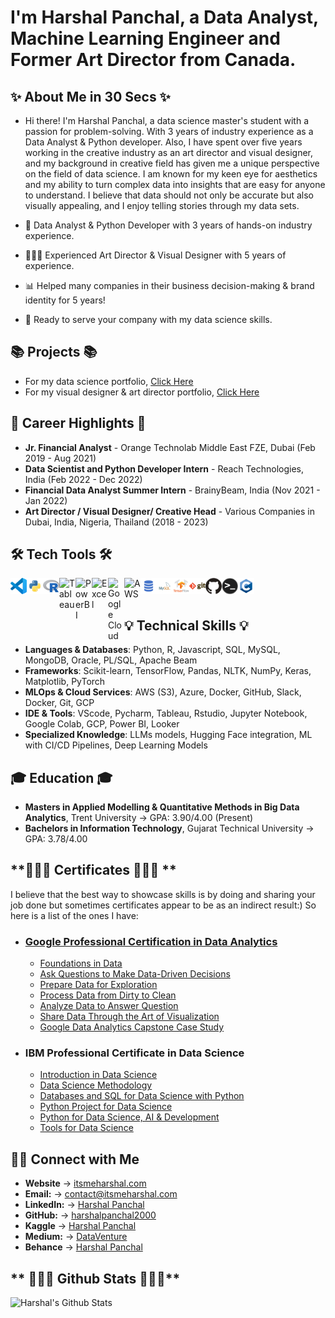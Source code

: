  # I'm Harshal Panchal, a Data Analyst, Machine Learning Engineer and Former Art Director from Canada. 

## **✨ About Me in 30 Secs ✨**

- Hi there! I'm Harshal Panchal, a data science master's student with a passion for problem-solving. With 3 years of industry experience as a Data Analyst & Python developer. Also, I have spent over five years working in the creative industry as an art director and visual designer, and my background in creative field has given me a unique perspective on the field of data science. I am known for my keen eye for aesthetics and my ability to turn complex data into insights that are easy for anyone to understand. I believe that data should not only be accurate but also visually appealing, and I enjoy telling stories through my data sets.

- 💼 Data Analyst & Python Developer with 3 years of hands-on industry experience.
- 👩🏻‍💻 Experienced Art Director & Visual Designer with 5 years of experience.
- 📊 Helped many companies in their business decision-making & brand identity for 5 years!
- 📝 Ready to serve your company with my data science skills.

## **📚 Projects 📚**
- For my data science portfolio, [Click Here](https://github.com/harshalpanchal2000/Data-Science-Portfolio)
- For my visual designer & art director portfolio, [Click Here](https://www.behance.net/harshalpanchal2000) 


## **💼 Career Highlights 💼**
- **Jr. Financial Analyst** - Orange Technolab Middle East FZE, Dubai (Feb 2019 - Aug 2021)
- **Data Scientist and Python Developer Intern** - Reach Technologies, India (Feb 2022 - Dec 2022)
- **Financial Data Analyst Summer Intern** - BrainyBeam, India (Nov 2021 - Jan 2022)
- **Art Director / Visual Designer/ Creative Head** - Various Companies in Dubai, India, Nigeria, Thailand (2018 - 2023)

## **🛠️ Tech Tools 🛠️**
[<img align="left" alt="Visual Studio Code" width="26px" src="https://raw.githubusercontent.com/github/explore/80688e429a7d4ef2fca1e82350fe8e3517d3494d/topics/visual-studio-code/visual-studio-code.png" />]()
[<img align="left" alt="Python" width="26px" src="https://raw.githubusercontent.com/github/explore/80688e429a7d4ef2fca1e82350fe8e3517d3494d/topics/python/python.png" />]()
[<img align="left" alt="R Language" width="26px" src="https://raw.githubusercontent.com/github/explore/80688e429a7d4ef2fca1e82350fe8e3517d3494d/topics/r/r.png?size=40" />]()
[<img align="left" alt="Tableau" width="26px" src="https://logos-world.net/wp-content/uploads/2021/10/Tableau-Emblem.png" />]()
[<img align="left" alt="PowerBI" width="26px" src="https://www.microsoft.com/content/dam/microsoft/final/en-us/microsoft-brand/icons/Hero_BPI_icon1.png" />]()
[<img align="left" alt="Excel" width="26px" src="https://www.microsoft.com/content/dam/microsoft/final/en-us/microsoft-brand/icons/Icon-Excel-25x25.png" />]()
[<img align="left" alt="Google Cloud" width="26px" src="https://www.gstatic.com/devrel-devsite/prod/v0e0f589edd85502a40d78d7d0825db8ea5ef3b99ab4070381ee86977c9168730/cloud/images/cloud-logo.svg" />]()
[<img align="left" alt="AWS" width="26px" src="https://upload.wikimedia.org/wikipedia/commons/thumb/9/93/Amazon_Web_Services_Logo.svg/225px-Amazon_Web_Services_Logo.svg.png" />]()
[<img align="left" alt="SQL" width="26px" src="https://raw.githubusercontent.com/github/explore/80688e429a7d4ef2fca1e82350fe8e3517d3494d/topics/sql/sql.png" />]()
[<img align="left" alt="MySQL" width="26px" src="https://raw.githubusercontent.com/github/explore/80688e429a7d4ef2fca1e82350fe8e3517d3494d/topics/mysql/mysql.png" />]()
[<img align="left" alt="TensorFlow" width="26px" src="https://raw.githubusercontent.com/github/explore/80688e429a7d4ef2fca1e82350fe8e3517d3494d/topics/tensorflow/tensorflow.png" />]()
[<img align="left" alt="Git" width="26px" src="https://raw.githubusercontent.com/github/explore/80688e429a7d4ef2fca1e82350fe8e3517d3494d/topics/git/git.png" />]()
[<img align="left" alt="GitHub" width="26px" src="https://raw.githubusercontent.com/github/explore/89bdd9644f44d1b12180fd512b95574fe4c54617/topics/github-api/github-api.png?size=40" />]()
[<img align="left" alt="Terminal" width="26px" src="https://raw.githubusercontent.com/github/explore/80688e429a7d4ef2fca1e82350fe8e3517d3494d/topics/terminal/terminal.png" />]()
[<img align="left" alt="C Language" width="26px" src="https://raw.githubusercontent.com/github/explore/80688e429a7d4ef2fca1e82350fe8e3517d3494d/topics/c/c.png" />]() 

<br />
<br />

## **💡 Technical Skills 💡**
- **Languages & Databases**: Python, R, Javascript, SQL, MySQL, MongoDB, Oracle, PL/SQL, Apache Beam
- **Frameworks**: Scikit-learn, TensorFlow, Pandas, NLTK, NumPy, Keras, Matplotlib, PyTorch
- **MLOps & Cloud Services**: AWS (S3), Azure, Docker, GitHub, Slack, Docker, Git, GCP
- **IDE & Tools**: VScode, Pycharm, Tableau, Rstudio, Jupyter Notebook, Google Colab, GCP, Power BI, Looker
- **Specialized Knowledge**: LLMs models, Hugging Face integration, ML with CI/CD Pipelines, Deep Learning Models

## **🎓 Education 🎓**
- **Masters in Applied Modelling & Quantitative Methods in Big Data Analytics**, Trent University -> GPA: 3.90/4.00 (Present)
- **Bachelors in Information Technology**, Gujarat Technical University -> GPA: 3.78/4.00

## **👨🏼‍🎓 Certificates 👨🏼‍🎓 **
I believe that the best way to showcase skills is by doing and sharing your job done but sometimes certificates appear to be as an indirect result:) So here is a list of the ones I have:
* ### [Google Professional Certification in Data Analytics](https://github.com/harshalpanchal2000/Personal_Projects/blob/main/Certifications/Google%20Professional%20Certification%20in%20Data%20Analytics.pdf)
  * [Foundations in Data](https://github.com/harshalpanchal2000/Personal_Projects/blob/main/Certifications/Foundations%20(Google).pdf)
  * [Ask Questions to Make Data-Driven Decisions](https://github.com/harshalpanchal2000/Personal_Projects/blob/main/Certifications/Ask%20Questions%20to%20Make%20Data-Driven%20Decisions%20(Google).pdf)
  * [Prepare Data for Exploration](https://github.com/harshalpanchal2000/Personal_Projects/blob/main/Certifications/Prepare%20Data%20for%20Exploration%20(Google).pdf)
  * [Process Data from Dirty to Clean](https://github.com/harshalpanchal2000/Personal_Projects/blob/main/Certifications/Prepare%20Data%20for%20Exploration%20(Google).pdf)
  * [Analyze Data to Answer Question](https://github.com/harshalpanchal2000/Personal_Projects/blob/main/Certifications/Analyze%20Data%20to%20Answer%20Questions%20(Google).pdf)
  * [Share Data Through the Art of Visualization](https://github.com/harshalpanchal2000/Personal_Projects/blob/main/Certifications/Share%20Data%20Through%20the%20Art%20of%20Visualization%20(Google).pdf)
  * [Google Data Analytics Capstone Case Study](https://github.com/harshalpanchal2000/Personal_Projects/blob/main/Certifications/Google%20Data%20Analytics%20Capstone%20Case%20Study.pdf)
 * ### IBM Professional Certificate in Data Science
   * [Introduction in Data Science](https://github.com/harshalpanchal2000/Personal_Projects/blob/main/Certifications/Data%20Science%20(IBM).pdf)
   * [Data Science Methodology](https://github.com/harshalpanchal2000/Personal_Projects/blob/main/Certifications/Data%20Science%20Methodology%20(IBM).pdf)
   * [Databases and SQL for Data Science with Python](https://github.com/harshalpanchal2000/Personal_Projects/blob/main/Certifications/Databases%20and%20SQL%20for%20Data%20Science%20with%20Python.pdf)
   * [Python Project for Data Science](https://github.com/harshalpanchal2000/Personal_Projects/blob/main/Certifications/Python%20Project%20for%20Data%20Science%20(IBM%20Certified).pdf)
   * [Python for Data Science, AI & Development](https://github.com/harshalpanchal2000/Personal_Projects/blob/main/Certifications/Python%20for%20Data%20Science%2C%20AI%20%26%20Development%20(IBM).pdf)
   * [Tools for Data Science](https://github.com/harshalpanchal2000/Personal_Projects/blob/main/Certifications/Tools%20for%20Data%20Science%20(IBM).pdf)
  

## **🙌🏻 Connect with Me**
- **Website** -> [itsmeharshal.com](https://www.itsmeharshal.com) 
- **Email:** -> [contact@itsmeharshal.com](mailto:contact@itsmeharshal.com)  
- **LinkedIn:** -> [Harshal Panchal](https://www.linkedin.com/in/harshal-panchal/)
- **GitHub:** -> [harshalpanchal2000](https://github.com/harshal-panchal/)
- **Kaggle** -> [Harshal Panchal](https://www.kaggle.com/harshalpanchal)
- **Medium:** -> [DataVenture](https://medium.com/@harshalpanchal2000)
- **Behance** -> [Harshal Panchal](https://www.behance.net/harshalpanchal2000)

 ## ** 👨🏼‍🎓 Github Stats 👨🏼‍🎓**
  <img align="left" alt="Harshal's Github Stats" src="https://github-readme-stats.vercel.app/api?username=harshalpanchal2000&show_icons=true&hide_border=true" />

